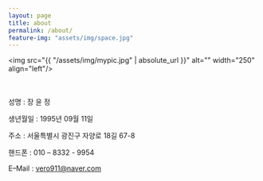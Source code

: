 ```yaml
---
layout: page
title: about
permalink: /about/
feature-img: "assets/img/space.jpg"
---
```


<img src="{{ "/assets/img/mypic.jpg" | absolute_url }}" alt="" width="250" align="left"/>
<br /><br /><br />

성명 : 장 윤 정 <br />

생년월일 : 1995년 09월 11일<br />

주소 : 서울특별시 광진구 자양로 18길 67-8 <br />

핸드폰 : 010 – 8332 - 9954 <br />

E–Mail : vero911@naver.com <br />
<br /><br /><br />
<br /><br /><br />
